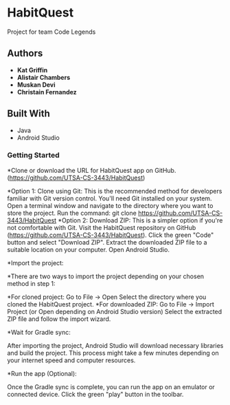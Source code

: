 # HabitQuest
Project for team Code Legends

## Authors


* **Kat Griffin** 
* **Alistair Chambers**
* **Muskan Devi** 
* **Christain Fernandez** 

## Built With

* Java
* Android Studio

### Getting Started

 *Clone or download the URL for HabitQuest app on GitHub. (https://github.com/UTSA-CS-3443/HabitQuest)

 *Option 1: Clone using Git:
   This is the recommended method for developers familiar with Git version control.
   You'll need Git installed on your system.
   Open a terminal window and navigate to the directory where you want to store the project.
   Run the command: git clone https://github.com/UTSA-CS-3443/HabitQuest
*Option 2: Download ZIP:
   This is a simpler option if you're not comfortable with Git.
   Visit the HabitQuest repository on GitHub (https://github.com/UTSA-CS-3443/HabitQuest).
   Click the green "Code" button and select "Download ZIP".
   Extract the downloaded ZIP file to a suitable location on your computer.
   Open Android Studio.

*Import the project:

   *There are two ways to import the project depending on your chosen method in step 1:
   
   *For cloned project:
       Go to File -> Open
       Select the directory where you cloned the HabitQuest project.
   *For downloaded ZIP:
       Go to File -> Import Project (or Open depending on Android Studio version)
       Select the extracted ZIP file and follow the import wizard.
       
*Wait for Gradle sync:

  After importing the project, Android Studio will download necessary libraries and build the project.
  This process might take a few minutes depending on your internet speed and computer resources.

*Run the app (Optional):

  Once the Gradle sync is complete, you can run the app on an emulator or connected device.
  Click the green "play" button in the toolbar.


  
 


